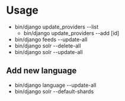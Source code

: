 # Usage


* bin/django update_providers --list	
	* bin/django update_providers --add [id]
* bin/django feeds --update-all
* bin/django solr --delete-all
* bin/django solr --update-all

## Add new language

* bin/django language --update-all
* bin/django solr --default-shards
